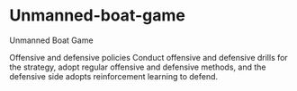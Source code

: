 # Unmanned-boat-game
Unmanned Boat Game

Offensive and defensive policies Conduct offensive and defensive drills for the strategy, adopt regular offensive and defensive methods, and the defensive side adopts reinforcement learning to defend.
